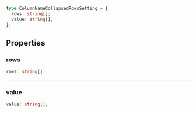 ```ts
type ColumnNameCollapsedRowsSetting = {
  rows: string[];
  value: string[];
};
```

## Properties

### rows

```ts
rows: string[];
```

---

### value

```ts
value: string[];
```
